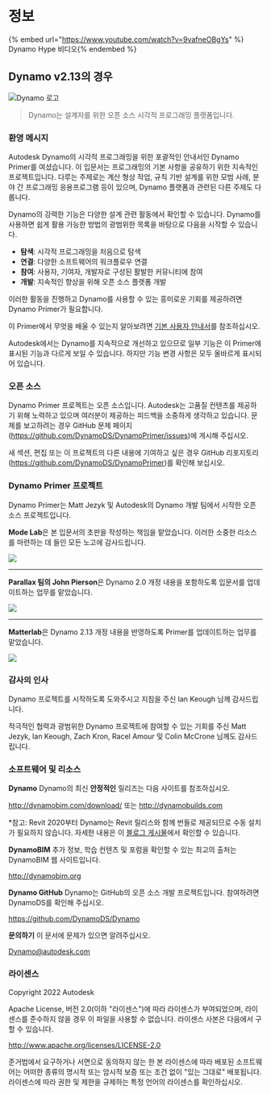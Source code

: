 # 정보

{% embed url="https://www.youtube.com/watch?v=9vafneOBgYs" %} Dynamo Hype 비디오{% endembed %}

## Dynamo v2.13의 경우

![Dynamo 로고](images/dynamo\_logo\_dark-trim.jpg)

> Dynamo는 설계자를 위한 오픈 소스 시각적 프로그래밍 플랫폼입니다.

### 환영 메시지

Autodesk Dynamo의 시각적 프로그래밍을 위한 포괄적인 안내서인 Dynamo Primer를 여셨습니다. 이 입문서는 프로그래밍의 기본 사항을 공유하기 위한 지속적인 프로젝트입니다. 다루는 주제로는 계산 형상 작업, 규칙 기반 설계를 위한 모범 사례, 분야 간 프로그래밍 응용프로그램 등이 있으며, Dynamo 플랫폼과 관련된 다른 주제도 다룹니다.

Dynamo의 강력한 기능은 다양한 설계 관련 활동에서 확인할 수 있습니다. Dynamo를 사용하면 쉽게 활용 가능한 방법의 광범위한 목록을 바탕으로 다음을 시작할 수 있습니다.

* **탐색**: 시각적 프로그래밍을 처음으로 탐색
* **연결**: 다양한 소프트웨어의 워크플로우 연결
* **참여**: 사용자, 기여자, 개발자로 구성된 활발한 커뮤니티에 참여
* **개발**: 지속적인 향상을 위해 오픈 소스 플랫폼 개발

이러한 활동을 진행하고 Dynamo를 사용할 수 있는 흥미로운 기회를 제공하려면 Dynamo Primer가 필요합니다.

이 Primer에서 무엇을 배울 수 있는지 알아보려면 [기본 사용자 안내서](1\_introduction/2-primer-user-guide-dynamo-community-and-platform.md)를 참조하십시오.

Autodesk에서는 Dynamo를 지속적으로 개선하고 있으므로 일부 기능은 이 Primer에 표시된 기능과 다르게 보일 수 있습니다. 하지만 기능 변경 사항은 모두 올바르게 표시되어 있습니다.

### 오픈 소스

Dynamo Primer 프로젝트는 오픈 소스입니다. Autodesk는 고품질 컨텐츠를 제공하기 위해 노력하고 있으며 여러분이 제공하는 피드백을 소중하게 생각하고 있습니다. 문제를 보고하려는 경우 GitHub 문제 페이지(https://github.com/DynamoDS/DynamoPrimer/issues)에 게시해 주십시오.

새 섹션, 편집 또는 이 프로젝트의 다른 내용에 기여하고 싶은 경우 GitHub 리포지토리(https://github.com/DynamoDS/DynamoPrimer)를 확인해 보십시오.

### Dynamo Primer 프로젝트

Dynamo Primer는 Matt Jezyk 및 Autodesk의 Dynamo 개발 팀에서 시작한 오픈 소스 프로젝트입니다.

**Mode Lab**은 본 입문서의 초판을 작성하는 책임을 맡았습니다. 이러한 소중한 리소스를 마련하는 데 들인 모든 노고에 감사드립니다.

![](images/MODELAB\_Logo.png)

***

**Parallax 팀의 John Pierson**은 Dynamo 2.0 개정 내용을 포함하도록 입문서를 업데이트하는 업무를 맡았습니다.

![](images/PRLX\_Logo.jpg)

***

**Matterlab**은 Dynamo 2.13 개정 내용을 반영하도록 Primer를 업데이트하는 업무를 맡았습니다.

![](images/matterlab\_final-07.jpg)

### 감사의 인사

Dynamo 프로젝트를 시작하도록 도와주시고 지침을 주신 Ian Keough 님께 감사드립니다.

적극적인 협력과 광범위한 Dynamo 프로젝트에 참여할 수 있는 기회를 주신 Matt Jezyk, Ian Keough, Zach Kron, Racel Amour 및 Colin McCrone 님께도 감사드립니다.

### 소프트웨어 및 리소스

**Dynamo** Dynamo의 최신 **안정적인** 릴리즈는 다음 사이트를 참조하십시오.

http://dynamobim.com/download/ 또는 http://dynamobuilds.com

*참고: Revit 2020부터 Dynamo는 Revit 릴리스와 함께 번들로 제공되므로 수동 설치가 필요하지 않습니다. 자세한 내용은 이 [블로그 게시물](https://dynamobim.org/dynamo-core-2-1-release/)에서 확인할 수 있습니다.

**DynamoBIM** 추가 정보, 학습 컨텐츠 및 포럼을 확인할 수 있는 최고의 출처는 DynamoBIM 웹 사이트입니다.

http://dynamobim.org

**Dynamo GitHub** Dynamo는 GitHub의 오픈 소스 개발 프로젝트입니다. 참여하려면 DynamoDS를 확인해 주십시오.

https://github.com/DynamoDS/Dynamo

**문의하기** 이 문서에 문제가 있으면 알려주십시오.

Dynamo@autodesk.com

### 라이센스

Copyright 2022 Autodesk

Apache License, 버전 2.0(이하 "라이센스")에 따라 라이센스가 부여되었으며, 라이센스를 준수하지 않을 경우 이 파일을 사용할 수 없습니다. 라이센스 사본은 다음에서 구할 수 있습니다.

http://www.apache.org/licenses/LICENSE-2.0

준거법에서 요구하거나 서면으로 동의하지 않는 한 본 라이센스에 따라 배포된 소프트웨어는 어떠한 종류의 명시적 또는 암시적 보증 또는 조건 없이 "있는 그대로" 배포됩니다. 라이센스에 따라 권한 및 제한을 규제하는 특정 언어의 라이센스를 확인하십시오.
